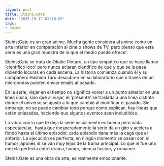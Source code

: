 ```yaml
---
layout: post
title: Steins;Gate
date: '2015-10-12 01:18:00'
tags:
- anime
---
```


Steins;Gate es un gran anime. Mucha gente considera al anime como un arte inferior en comparación al cine o shows de TV, pero pienso que esta serie es una gran muestra de lo que el medio puede ofrecer.

Steins;Gate se trata de Okabe Rintaro, un tipo simpático que se hace llamar 'científico loco' pero nunca aclaran científico de qué y que se la pasa diciendo locuras en cada escena. La historia comienza cuando él y su compañero Hashida Taru descubren en su laboratorio que a través de un microondas pueden enviar emails al pasado. 

En la serie, viajar en el tiempo no significa volver a un punto anterior en una línea única, sino que al viajar, el 'presente' se traslada a una línea distinta donde el universo se ajustó a lo que cambió al modificar el pasado. Sin embargo, no se puede cambiar todo porque como explican, hay líneas que están enlazadas, haciendo que algunos eventos sean ineludibles.

La vibra con la que te deja la serie inicialmente es buena pero nada espectacular, &nbsp;hasta que inesperadamente la serie da un giro y acelera a fondo hasta el último episodio: cada episodio tiene más la cagá que el anterior. La ejecución es perfecta, en ningún momento se pasan con el humor japonés ni se van muy lejos de la trama principal. Lo que ví fue una mezcla perfecta entre drama, humor, ciencia ficción, y romance. 

Steins;Gate es una obra de arte, es realmente emocionante.